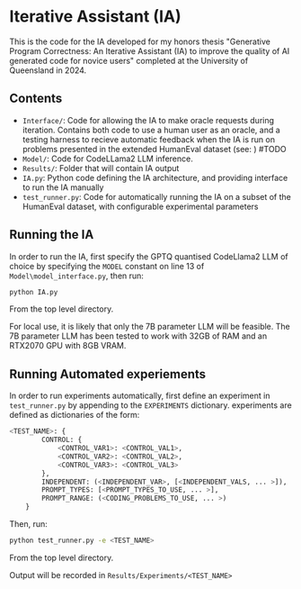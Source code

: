 # Iterative Assistant (IA)

This is the code for the IA developed for my honors thesis "Generative Program Correctness:
An Iterative Assistant (IA) to improve the quality of AI generated code for novice users" completed
at the University of Queensland in 2024.

## Contents
- `Interface/`: Code for allowing the IA to make oracle requests during iteration. Contains both code to use a human user as an oracle, and a testing harness to recieve automatic feedback when the IA is run on problems presented in the extended HumanEval dataset (see: ) #TODO
- `Model/`: Code for CodeLLama2 LLM inference.
- `Results/`: Folder that will contain IA output
- `IA.py`: Python code defining the IA architecture, and providing interface to run the IA manually
- `test_runner.py`: Code for automatically running the IA on a subset of the HumanEval dataset, with configurable experimental parameters

## Running the IA
In order to run the IA, first specify the GPTQ quantised CodeLlama2 LLM of choice 
by specifying the `MODEL` constant on line 13 of `Model\model_interface.py`, then
run:
```bash
python IA.py
```
From the top level directory.

For local use, it is likely that only the 7B parameter LLM will be feasible.
The 7B parameter LLM has been tested to work with 32GB of RAM and an RTX2070 GPU with 8GB VRAM.

## Running Automated experiements
In order to run experiments automatically,
first define an experiment in `test_runner.py` by appending to the `EXPERIMENTS` dictionary.
experiments are defined as dictionaries of the form:
```python
<TEST_NAME>: {
        CONTROL: {
            <CONTROL_VAR1>: <CONTROL_VAL1>,
            <CONTROL_VAR2>: <CONTROL_VAL2>,
            <CONTROL_VAR3>: <CONTROL_VAL3>
        },
        INDEPENDENT: (<INDEPENDENT_VAR>, [<INDEPENDENT_VALS, ... >]),
        PROMPT_TYPES: [<PROMPT_TYPES_TO_USE, ... >],
        PROMPT_RANGE: (<CODING_PROBLEMS_TO_USE, ... >)
    }
```

Then, run:
```bash
python test_runner.py -e <TEST_NAME>
```
From the top level directory.

Output will be recorded in `Results/Experiments/<TEST_NAME>`